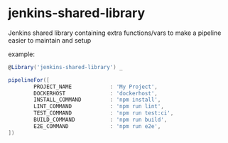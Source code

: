 # jenkins-shared-library
Jenkins shared library containing extra functions/vars to make a pipeline easier to maintain and setup

example:
```groovy
@Library('jenkins-shared-library') _

pipelineFor([
        PROJECT_NAME            : 'My Project',
        DOCKERHOST              : 'dockerhost',
        INSTALL_COMMAND         : 'npm install',
        LINT_COMMAND            : 'npm run lint',
        TEST_COMMAND            : 'npm run test:ci',
        BUILD_COMMAND           : 'npm run build',
        E2E_COMMAND             : 'npm run e2e',
])
```
